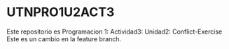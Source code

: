 # UTNPRO1U2ACT3
Este repositorio es Programacion 1: Actividad3: Unidad2: Conflict-Exercise
Este es un cambio en la feature branch.
